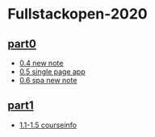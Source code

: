 # Fullstackopen-2020

## [part0](/part0)
* [0.4 new note](/part0/0.4_new_note)
* [0.5 single page app](/part0/0.5_single_page_app)
* [0.6 spa new note](/part0/0.6_spa_new_note)

## [part1](/part1)
* [1.1-1.5 courseinfo](/part1/courseinfo)
